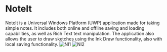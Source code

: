 
# NoteIt
NoteIt is a Universal Windows Platform (UWP) application made for taking simple notes. It includes both online and offline saving and loading capabilities, as well as Rich Text text manipulation. The application also allows the user to draw sketches using the Ink Draw functionality, also with local saving functionality.
![NI1](https://user-images.githubusercontent.com/33227105/128696332-f32ce04e-c85f-445d-b901-3a0514ffc28e.png)
![NI2](https://user-images.githubusercontent.com/33227105/128696335-317c3a49-85c7-4855-be3a-ec9b5f7386e9.png)
